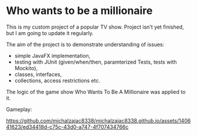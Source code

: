 # Who wants to be a millionaire

This is my custom project of a popular TV show. Project isn't yet finished, but I am going to update it regularly.

The aim of the project is to demonstrate understanding of issues:
* simple JavaFX implementation,
* testing with JUnit (given/when/then, paramterized Tests, tests with Mockito),
* classes, interfaces,
* collections, access restrictions etc.

The logic of the game show Who Wants To Be A Millionaire was applied to it.

Gameplay:

https://github.com/michalzajac8338/michalzajac8338.github.io/assets/140641623/ed34418d-c75c-43d0-a747-4f707434766c
